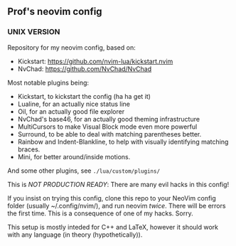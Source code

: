 ## Prof's neovim config
### UNIX VERSION

Repository for my neovim config, based on:
  -  Kickstart: https://github.com/nvim-lua/kickstart.nvim
  -  NvChad: https://github.com/NvChad/NvChad

Most notable plugins being:
  - Kickstart, to kickstart the config (ha ha get it)
  - Lualine, for an actually nice status line
  - Oil, for an actually good file explorer
  - NvChad's base46, for an actually good theming infrastructure
  - MultiCursors to make Visual Block mode even more powerful
  - Surround, to be able to deal with matching parentheses better.
  - Rainbow and Indent-Blankline, to help with visually identifying matching braces.
  - Mini, for better around/inside motions.

And some other plugins, see `./lua/custom/plugins/`

This is *NOT PRODUCTION READY*: There are many evil hacks in this config!

If you insist on trying this config, clone this repo to your NeoVim config folder (usually ~/.config/nvim/), and run neovim *twice*. 
There will be errors the first time. This is a consequence of one of my hacks. Sorry.

This setup is mostly inteded for C++ and LaTeX, however it should work with any language (in theory (hypothetically)).



